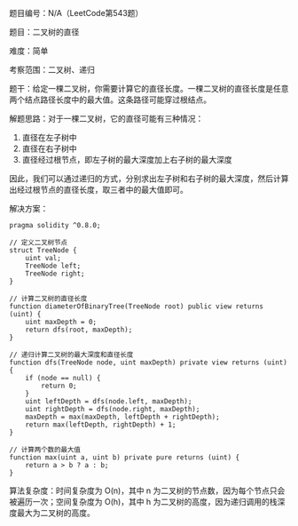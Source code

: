 题目编号：N/A（LeetCode第543题）

题目：二叉树的直径

难度：简单

考察范围：二叉树、递归

题干：给定一棵二叉树，你需要计算它的直径长度。一棵二叉树的直径长度是任意两个结点路径长度中的最大值。这条路径可能穿过根结点。

解题思路：对于一棵二叉树，它的直径可能有三种情况：

1. 直径在左子树中
2. 直径在右子树中
3. 直径经过根节点，即左子树的最大深度加上右子树的最大深度

因此，我们可以通过递归的方式，分别求出左子树和右子树的最大深度，然后计算出经过根节点的直径长度，取三者中的最大值即可。

解决方案：

```solidity
pragma solidity ^0.8.0;

// 定义二叉树节点
struct TreeNode {
    uint val;
    TreeNode left;
    TreeNode right;
}

// 计算二叉树的直径长度
function diameterOfBinaryTree(TreeNode root) public view returns (uint) {
    uint maxDepth = 0;
    return dfs(root, maxDepth);
}

// 递归计算二叉树的最大深度和直径长度
function dfs(TreeNode node, uint maxDepth) private view returns (uint) {
    if (node == null) {
        return 0;
    }
    uint leftDepth = dfs(node.left, maxDepth);
    uint rightDepth = dfs(node.right, maxDepth);
    maxDepth = max(maxDepth, leftDepth + rightDepth);
    return max(leftDepth, rightDepth) + 1;
}

// 计算两个数的最大值
function max(uint a, uint b) private pure returns (uint) {
    return a > b ? a : b;
}
```

算法复杂度：时间复杂度为 O(n)，其中 n 为二叉树的节点数，因为每个节点只会被遍历一次；空间复杂度为 O(h)，其中 h 为二叉树的高度，因为递归调用的栈深度最大为二叉树的高度。